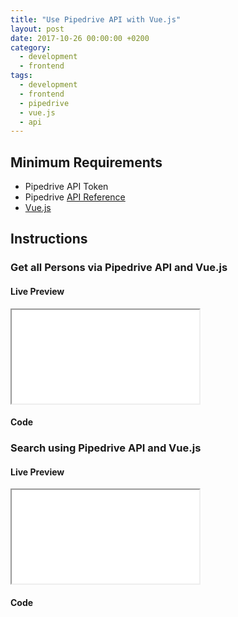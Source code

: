 ```yaml
---
title: "Use Pipedrive API with Vue.js"
layout: post
date: 2017-10-26 00:00:00 +0200
category:
  - development
  - frontend
tags:
  - development
  - frontend
  - pipedrive
  - vue.js
  - api
---
```


## Minimum Requirements

- Pipedrive API Token
- Pipedrive [API Reference](https://developers.pipedrive.com/docs/api/v1/)
- [Vue.js](https://vuejs.org/)

## Instructions

### Get all Persons via Pipedrive API and Vue.js

#### Live Preview

<iframe class="live-preview" src="/assets/preview/pipedrive-get-all-persons.html"></iframe>

#### Code

<script src="https://gist.github.com/franzos/188e6e25a59d99a6bd6d68db92a84d9e.js"></script>

### Search using Pipedrive API and Vue.js

#### Live Preview

<iframe class="live-preview" src="/assets/preview/pipedrive-search.html"></iframe>

#### Code

<script src="https://gist.github.com/franzos/0f8d5c5c6b27b9ac2a04c3dd20fd831e.js"></script>

